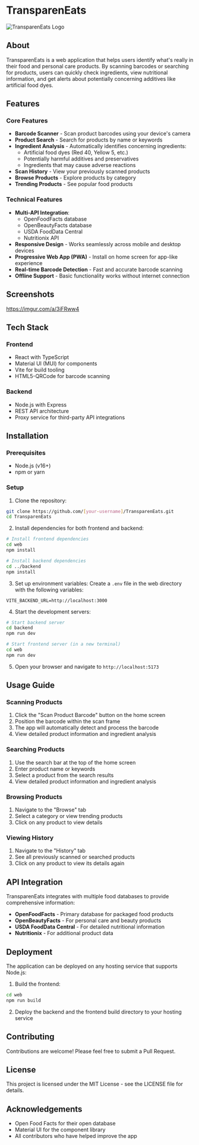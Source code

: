 # TransparenEats

![TransparenEats Logo](https://via.placeholder.com/150x150.png?text=TransparenEats)

## About

TransparenEats is a web application that helps users identify what's really in their food and personal care products. By scanning barcodes or searching for products, users can quickly check ingredients, view nutritional information, and get alerts about potentially concerning additives like artificial food dyes.

## Features

### Core Features

- **Barcode Scanner** - Scan product barcodes using your device's camera
- **Product Search** - Search for products by name or keywords
- **Ingredient Analysis** - Automatically identifies concerning ingredients:
  - Artificial food dyes (Red 40, Yellow 5, etc.)
  - Potentially harmful additives and preservatives
  - Ingredients that may cause adverse reactions
- **Scan History** - View your previously scanned products
- **Browse Products** - Explore products by category
- **Trending Products** - See popular food products

### Technical Features

- **Multi-API Integration**:
  - OpenFoodFacts database
  - OpenBeautyFacts database
  - USDA FoodData Central
  - Nutritionix API
- **Responsive Design** - Works seamlessly across mobile and desktop devices
- **Progressive Web App (PWA)** - Install on home screen for app-like experience
- **Real-time Barcode Detection** - Fast and accurate barcode scanning
- **Offline Support** - Basic functionality works without internet connection

## Screenshots

https://imgur.com/a/3iFRww4

## Tech Stack

### Frontend
- React with TypeScript
- Material UI (MUI) for components
- Vite for build tooling
- HTML5-QRCode for barcode scanning

### Backend
- Node.js with Express
- REST API architecture
- Proxy service for third-party API integrations

## Installation

### Prerequisites
- Node.js (v16+)
- npm or yarn

### Setup

1. Clone the repository:
```bash
git clone https://github.com/[your-username]/TransparenEats.git
cd TransparenEats
```

2. Install dependencies for both frontend and backend:
```bash
# Install frontend dependencies
cd web
npm install

# Install backend dependencies
cd ../backend
npm install
```

3. Set up environment variables:
Create a `.env` file in the web directory with the following variables:
```
VITE_BACKEND_URL=http://localhost:3000
```

4. Start the development servers:
```bash
# Start backend server
cd backend
npm run dev

# Start frontend server (in a new terminal)
cd web
npm run dev
```

5. Open your browser and navigate to `http://localhost:5173`

## Usage Guide

### Scanning Products
1. Click the "Scan Product Barcode" button on the home screen
2. Position the barcode within the scan frame
3. The app will automatically detect and process the barcode
4. View detailed product information and ingredient analysis

### Searching Products
1. Use the search bar at the top of the home screen
2. Enter product name or keywords
3. Select a product from the search results
4. View detailed product information and ingredient analysis

### Browsing Products
1. Navigate to the "Browse" tab
2. Select a category or view trending products
3. Click on any product to view details

### Viewing History
1. Navigate to the "History" tab
2. See all previously scanned or searched products
3. Click on any product to view its details again

## API Integration

TransparenEats integrates with multiple food databases to provide comprehensive information:

- **OpenFoodFacts** - Primary database for packaged food products
- **OpenBeautyFacts** - For personal care and beauty products
- **USDA FoodData Central** - For detailed nutritional information
- **Nutritionix** - For additional product data

## Deployment

The application can be deployed on any hosting service that supports Node.js:

1. Build the frontend:
```bash
cd web
npm run build
```

2. Deploy the backend and the frontend build directory to your hosting service

## Contributing

Contributions are welcome! Please feel free to submit a Pull Request.

## License

This project is licensed under the MIT License - see the LICENSE file for details.

## Acknowledgements

- Open Food Facts for their open database
- Material UI for the component library
- All contributors who have helped improve the app 
